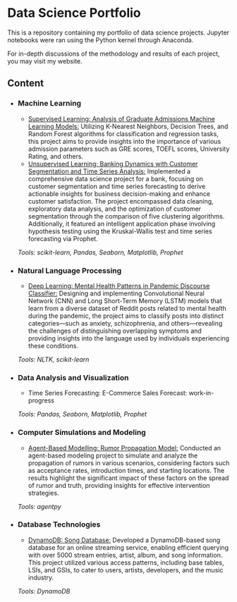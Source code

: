 # Data Science Portfolio

This is a repository containing my portfolio of data science projects. Jupyter notebooks were ran using the Python kernel through Anaconda.

For in-depth discussions of the methodology and results of each project, you may visit my website. 

## Content
- ### Machine Learning
	 - [Supervised Learning: Analysis of Graduate Admissions Machine Learning Models:](https://github.com/yumoldianne/dsci-portfolio/blob/main/Analysis%20of%20Graduate%20Admissions%20ML%20Models.ipynb) Utilizing K-Nearest Neighbors, Decision Trees, and Random Forest algorithms for classification and regression tasks, this project aims to provide insights into the importance of various admission parameters such as GRE scores, TOEFL scores, University Rating, and others. 
	 - [Unsupervised Learning: Banking Dynamics with Customer Segmentation and Time Series Analysis:](https://github.com/yumoldianne/dsci-portfolio/tree/main/Custumer%20Segmentation%20and%20Time%20Series%20Forecasting%20for%20Business%20Insights) Implemented a comprehensive data science project for a bank, focusing on customer segmentation and time series forecasting to derive actionable insights for business decision-making and enhance customer satisfaction. The project encompassed data cleaning, exploratory data analysis, and the optimization of customer segmentation through the comparison of five clustering algorithms. Additionally, it featured an intelligent application phase involving hypothesis testing using the Kruskal-Wallis test and time series forecasting via Prophet.

	_Tools: scikit-learn, Pandas, Seaborn, Matplotlib, Prophet_ 

- ### Natural Language Processing
	 - [Deep Learning: Mental Health Patterns in Pandemic Discourse Classifier:](https://github.com/yumoldianne/dsci-portfolio/tree/main/Unveiling%20Mental%20Health%20Patterns%20in%20Pandemic%20Discourse%20through%20Deep%20Learning) Designing and implementing Convolutional Neural Network (CNN) and Long Short-Term Memory (LSTM) models that learn from a diverse dataset of Reddit posts related to mental health during the pandemic, the project aims to classify posts into distinct categories—such as anxiety, schizophrenia, and others—revealing the challenges of distinguishing overlapping symptoms and providing insights into the language used by individuals experiencing these conditions.

	_Tools: NLTK, scikit-learn_ 

- ### Data Analysis and Visualization
	 - Time Series Forecasting: E-Commerce Sales Forecast: work-in-progress

	_Tools: Pandas, Seaborn, Matplotlib, Prophet_ 

- ### Computer Simulations and Modeling 
	 - [Agent-Based Modelling: Rumor Propagation Model:](https://github.com/yumoldianne/dsci-portfolio/blob/main/Rumor%20Propagation%20Model%20using%20ABM.ipynb) Conducted an agent-based modeling project to simulate and analyze the propagation of rumors in various scenarios, considering factors such as acceptance rates, introduction times, and starting locations. The results highlight the significant impact of these factors on the spread of rumor and truth, providing insights for effective intervention strategies.

	_Tools: agentpy_ 

- ### Database Technologies
	 - [DynamoDB: Song Database:](https://github.com/yumoldianne/dsci-portfolio/tree/main/Song%20Database%20Using%20DynamoDB) Developed a DynamoDB-based song database for an online streaming service, enabling efficient querying with over 5000 stream entries, artist, album, and song information. This project utilized various access patterns, including base tables, LSIs, and GSIs, to cater to users, artists, developers, and the music industry.

	_Tools: DynamoDB_ 

